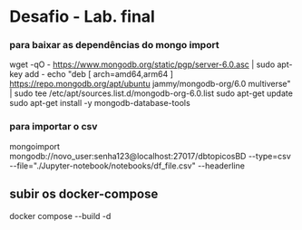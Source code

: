 # Desafio - Lab. final

### para baixar as dependências do mongo import
wget -qO - https://www.mongodb.org/static/pgp/server-6.0.asc | sudo apt-key add -
echo "deb [ arch=amd64,arm64 ] https://repo.mongodb.org/apt/ubuntu jammy/mongodb-org/6.0 multiverse" | sudo tee /etc/apt/sources.list.d/mongodb-org-6.0.list
sudo apt-get update
sudo apt-get install -y mongodb-database-tools

### para importar o csv 
mongoimport mongodb://novo_user:senha123@localhost:27017/dbtopicosBD --type=csv --file="./Jupyter-notebook/notebooks/df_file.csv" --headerline

## subir os docker-compose
docker compose --build -d